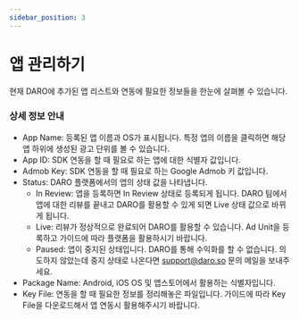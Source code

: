 ```yaml
---
sidebar_position: 3
---
```


# 앱 관리하기

현재 DARO에 추가된 앱 리스트와 연동에 필요한 정보들을 한눈에 살펴볼 수 있습니다.

### 상세 정보 안내
- App Name: 등록된 앱 이름과 OS가 표시됩니다. 특정 앱의 이름을 클릭하면 해당 앱 하위에 생성된 광고 단위를 볼 수 있습니다.
- App ID: SDK 연동을 할 때 필요로 하는 앱에 대한 식별자 값입니다.
- Admob Key: SDK 연동을 할 때 필요로 하는 Google Admob 키 값입니다.
- Status: DARO 플랫폼에서의 앱의 상태 값을 나타냅니다.
    - In Review: 앱을 등록하면 In Review 상태로 등록되게 됩니다. DARO 팀에서 앱에 대한 리뷰를 끝내고 DARO를 활용할 수 있게 되면 Live 상태 값으로 바뀌게 됩니다.
    - Live: 리뷰가 정상적으로 완료되어 DARO를 활용할 수 있습니다. Ad Unit을 등록하고 가이드에 따라 플랫폼을 활용하시기 바랍니다.
    - Paused: 앱이 중지된 상태입니다. DARO를 통해 수익화를 할 수 없습니다. 의도하지 않았는데 중지 상태로 나온다면 [support@daro.so](mailto:support@daro.so) 문의 메일을 보내주세요.
- Package Name: Android, iOS OS 및 앱스토어에서 활용하는 식별자입니다.
- Key File: 연동을 할 때 필요한 정보를 정리해놓은 파일입니다. 가이드에 따라 Key File을 다운로드해서 앱 연동시 활용해주시기 바랍니다.